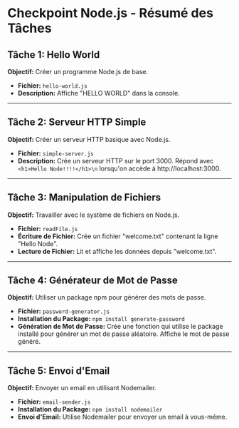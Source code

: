# Checkpoint Node.js - Résumé des Tâches

## Tâche 1: Hello World

**Objectif:** Créer un programme Node.js de base.

- **Fichier:** `hello-world.js`
- **Description:** Affiche "HELLO WORLD" dans la console.

---

## Tâche 2: Serveur HTTP Simple

**Objectif:** Créer un serveur HTTP basique avec Node.js.

- **Fichier:** `simple-server.js`
- **Description:** Crée un serveur HTTP sur le port 3000. Répond avec `<h1>Hello Node!!!!</h1>\n` lorsqu'on accède à http://localhost:3000.

---

## Tâche 3: Manipulation de Fichiers

**Objectif:** Travailler avec le système de fichiers en Node.js.

- **Fichier:** `readFile.js`
- **Écriture de Fichier:** Crée un fichier "welcome.txt" contenant la ligne "Hello Node".
- **Lecture de Fichier:** Lit et affiche les données depuis "welcome.txt".

---

## Tâche 4: Générateur de Mot de Passe

**Objectif:** Utiliser un package npm pour générer des mots de passe.

- **Fichier:** `password-generator.js`
- **Installation du Package:** `npm install generate-password`
- **Génération de Mot de Passe:** Crée une fonction qui utilise le package installé pour générer un mot de passe aléatoire. Affiche le mot de passe généré.

---

## Tâche 5: Envoi d'Email

**Objectif:** Envoyer un email en utilisant Nodemailer.

- **Fichier:** `email-sender.js`
- **Installation du Package:** `npm install nodemailer`
- **Envoi d'Email:** Utilise Nodemailer pour envoyer un email à vous-même.
